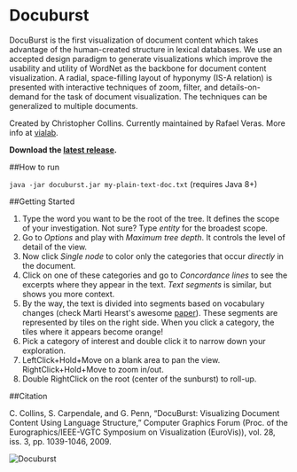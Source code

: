 # Docuburst

DocuBurst is the first visualization of document content which takes advantage of the human-created structure in lexical databases. We use an accepted design paradigm to generate visualizations which improve the usability and utility of WordNet as the backbone for document content visualization. A radial, space-filling layout of hyponymy (IS-A relation) is presented with interactive techniques of zoom, filter, and details-on-demand for the task of document visualization. The techniques can be generalized to multiple documents.

Created by Christopher Collins. Currently maintained by Rafael Veras. More info at [vialab](http://vialab.science.uoit.ca/portfolio/docuburst).

**Download the [latest release](https://github.com/vialab/docuburst-desktop/releases/download/v1.0-alpha/docuburst-v1.0-alpha.jar).**

##How to run

`java -jar docuburst.jar my-plain-text-doc.txt` (requires Java 8+)

##Getting Started

1. Type the word you want to be the root of the tree. It defines the scope of your investigation. Not sure? Type *entity* for the broadest scope.
2. Go to *Options* and play with *Maximum tree depth*. It controls the level of detail of the view.
3. Now click *Single node* to color only the categories that occur *directly* in the document. 
4. Click on one of these categories and go to *Concordance lines* to see the excerpts where they appear in the text. *Text segments* is similar, but shows you more context.
5. By the way, the text is divided into segments based on vocabulary changes (check Marti Hearst's awesome [paper](http://people.ischool.berkeley.edu/~hearst/papers/cl-texttiling97.pdf)). These segments are represented by tiles on the right side. When you click a category, the tiles where it appears become orange!
6. Pick a category of interest and double click it to narrow down your exploration.
7. LeftClick+Hold+Move on a blank area to pan the view. RightClick+Hold+Move to zoom in/out.
8. Double RightClick on the root (center of the sunburst) to roll-up.

##Citation

C. Collins, S. Carpendale, and G. Penn, “DocuBurst: Visualizing Document Content Using Language Structure,” Computer Graphics Forum (Proc. of the Eurographics/IEEE-VGTC Symposium on Visualization (EuroVis)), vol. 28, iss. 3, pp. 1039-1046, 2009. 

![Docuburst](http://vialab.science.uoit.ca/wp-content/uploads/2011/12/docuburst_idea_search_pl1.png)


